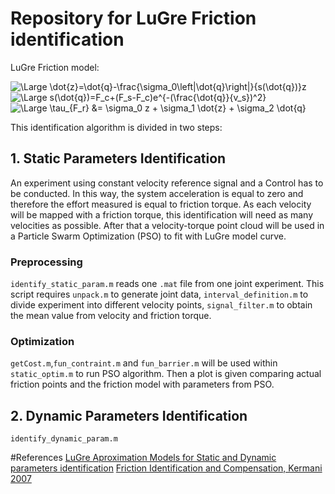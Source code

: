 # Repository for LuGre Friction identification
LuGre Friction model:

<img src="https://latex.codecogs.com/svg.latex?\Large&space;\dot{z}=\dot{q}-\frac{\sigma_0\left|\dot{q}\right|}{s(\dot{q})}z" title="\Large \dot{z}=\dot{q}-\frac{\sigma_0\left|\dot{q}\right|}{s(\dot{q})}z" />

<img src="https://latex.codecogs.com/svg.latex?\Large&space;s(\dot{q})=F_c+(F_s-F_c)e^{-(\frac{\dot{q}}{v_s})^2}" title="\Large s(\dot{q})=F_c+(F_s-F_c)e^{-(\frac{\dot{q}}{v_s})^2}" />

<img src="https://latex.codecogs.com/svg.latex?\Large&space;\tau_{F_r}=\sigma_0z+\sigma_1\dot{z}+\sigma_2\dot{q}" title="\Large \tau_{F_r} &= \sigma_0 z + \sigma_1 \dot{z} + \sigma_2 \dot{q}" />

This identification algorithm is divided in two steps: 

## 1. Static Parameters Identification
An experiment using constant velocity reference signal and a Control has to be conducted. In this way, the system acceleration is equal to zero and therefore the effort measured is equal to friction torque.
As each velocity will be mapped with a friction torque, this identification will need as many velocities as possible. After that a velocity-torque point cloud will be used in a Particle Swarm Optimization (PSO) to fit with LuGre model curve.

### Preprocessing
`identify_static_param.m` reads one `.mat` file from one joint experiment.
This script requires `unpack.m` to generate joint data, `interval_definition.m` to divide experiment into different velocity points, `signal_filter.m` to obtain the mean value from velocity and friction torque.

### Optimization
`getCost.m`,`fun_contraint.m` and `fun_barrier.m` will be used within `static_optim.m` to run PSO algorithm. Then a plot is given comparing actual friction points and the friction model with parameters from PSO. 

## 2. Dynamic Parameters Identification
`identify_dynamic_param.m` 


#References
[LuGre Aproximation Models for Static and Dynamic parameters identification](http://citeseerx.ist.psu.edu/viewdoc/download?doi=10.1.1.887.5758&rep=rep1&type=pdf)
[Friction Identification and Compensation, Kermani 2007](https://ieeexplore.ieee.org/stamp/stamp.jsp?arnumber=4389106)
